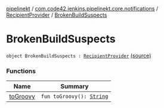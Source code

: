 [pipelinekt](../../../index.md) / [com.code42.jenkins.pipelinekt.core.notifications](../../index.md) / [RecipientProvider](../index.md) / [BrokenBuildSuspects](./index.md)

# BrokenBuildSuspects

`object BrokenBuildSuspects : `[`RecipientProvider`](../index.md) [(source)](https://github.com/code42/pipelinekt/tree/master/core/src/main/kotlin/com/code42/jenkins/pipelinekt/core/notifications/RecipientProvider.kt#L14)

### Functions

| Name | Summary |
|---|---|
| [toGroovy](to-groovy.md) | `fun toGroovy(): `[`String`](https://kotlinlang.org/api/latest/jvm/stdlib/kotlin/-string/index.html) |

